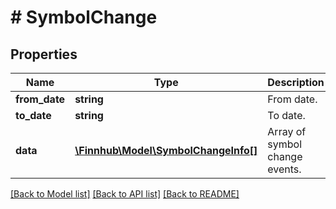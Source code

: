 # # SymbolChange

## Properties

Name | Type | Description | Notes
------------ | ------------- | ------------- | -------------
**from_date** | **string** | From date. | [optional]
**to_date** | **string** | To date. | [optional]
**data** | [**\Finnhub\Model\SymbolChangeInfo[]**](SymbolChangeInfo.md) | Array of symbol change events. | [optional]

[[Back to Model list]](../../README.md#models) [[Back to API list]](../../README.md#endpoints) [[Back to README]](../../README.md)
